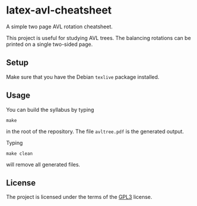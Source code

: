 # latex-avl-cheatsheet
A simple two page AVL rotation cheatsheet.

This project is useful for studying AVL trees.  The balancing
rotations can be printed on a single two-sided page.

## Setup

Make sure that you have the Debian `texlive` package installed.

## Usage

You can build the syllabus by typing

```
make
```

in the root of the repository. The file `avltree.pdf` is the
generated output.

Typing

```
make clean
```

will remove all generated files.

## License

The project is licensed under the terms of the
[GPL3](https://www.gnu.org/licenses/gpl-3.0.en.html) license.

<!--  LocalWords:  texlive pdf GPL avl cheatsheet avltree
 -->
